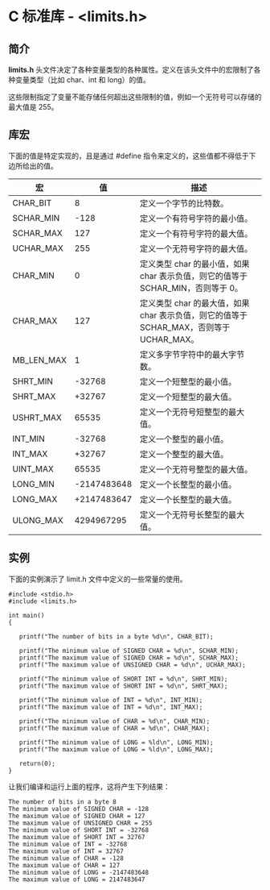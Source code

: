 
# C 标准库 - &lt;limits.h&gt;

## 简介

**limits.h** 头文件决定了各种变量类型的各种属性。定义在该头文件中的宏限制了各种变量类型（比如 char、int 和 long）的值。

这些限制指定了变量不能存储任何超出这些限制的值，例如一个无符号可以存储的最大值是 255。

## 库宏

下面的值是特定实现的，且是通过 #define 指令来定义的，这些值都不得低于下边所给出的值。

| 宏 | 值 | 描述 |
| --- | --- | --- |
| CHAR_BIT | 8 | 定义一个字节的比特数。 |
| SCHAR_MIN | -128 | 定义一个有符号字符的最小值。 |
| SCHAR_MAX | 127 | 定义一个有符号字符的最大值。 |
| UCHAR_MAX | 255 | 定义一个无符号字符的最大值。 |
| CHAR_MIN | 0 | 定义类型 char 的最小值，如果 char 表示负值，则它的值等于 SCHAR_MIN，否则等于 0。 |
| CHAR_MAX | 127 | 定义类型 char 的最大值，如果 char 表示负值，则它的值等于 SCHAR_MAX，否则等于 UCHAR_MAX。 |
| MB_LEN_MAX | 1 | 定义多字节字符中的最大字节数。 |
| SHRT_MIN | -32768 | 定义一个短整型的最小值。 |
| SHRT_MAX | +32767 | 定义一个短整型的最大值。 |
| USHRT_MAX | 65535 | 定义一个无符号短整型的最大值。 |
| INT_MIN | -32768 | 定义一个整型的最小值。 |
| INT_MAX | +32767 | 定义一个整型的最大值。 |
| UINT_MAX | 65535 | 定义一个无符号整型的最大值。 |
| LONG_MIN | -2147483648 | 定义一个长整型的最小值。 |
| LONG_MAX | +2147483647 | 定义一个长整型的最大值。 |
| ULONG_MAX | 4294967295 | 定义一个无符号长整型的最大值。 |

## 实例

下面的实例演示了 limit.h 文件中定义的一些常量的使用。

```
#include <stdio.h>
#include <limits.h>

int main()
{

   printf("The number of bits in a byte %d\n", CHAR_BIT);

   printf("The minimum value of SIGNED CHAR = %d\n", SCHAR_MIN);
   printf("The maximum value of SIGNED CHAR = %d\n", SCHAR_MAX);
   printf("The maximum value of UNSIGNED CHAR = %d\n", UCHAR_MAX);

   printf("The minimum value of SHORT INT = %d\n", SHRT_MIN);
   printf("The maximum value of SHORT INT = %d\n", SHRT_MAX);

   printf("The minimum value of INT = %d\n", INT_MIN);
   printf("The maximum value of INT = %d\n", INT_MAX);

   printf("The minimum value of CHAR = %d\n", CHAR_MIN);
   printf("The maximum value of CHAR = %d\n", CHAR_MAX);

   printf("The minimum value of LONG = %ld\n", LONG_MIN);
   printf("The maximum value of LONG = %ld\n", LONG_MAX);

   return(0);
}

```

让我们编译和运行上面的程序，这将产生下列结果：

```
The number of bits in a byte 8
The minimum value of SIGNED CHAR = -128
The maximum value of SIGNED CHAR = 127
The maximum value of UNSIGNED CHAR = 255
The minimum value of SHORT INT = -32768
The maximum value of SHORT INT = 32767
The minimum value of INT = -32768
The maximum value of INT = 32767
The minimum value of CHAR = -128
The maximum value of CHAR = 127
The minimum value of LONG = -2147483648
The maximum value of LONG = 2147483647

```



